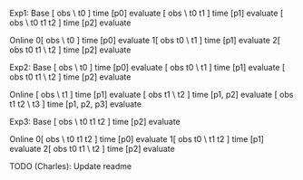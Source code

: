 Exp1:
Base
[      obs           \    t0    ] time [p0] evaluate
[      obs           \    t0     t1    ] time [p1] evaluate
[      obs           \    t0     t1     t2  ] time [p2] evaluate

Online
0[      obs           \    t0    ] time [p0] evaluate
1[      obs                t0  \   t1    ] time [p1] evaluate
2[      obs                t0      t1  \   t2  ] time [p2] evaluate



Exp2: 
Base
[      obs           \    t0    ] time [p0] evaluate
[      obs                t0  \   t1    ] time [p1] evaluate
[      obs                t0      t1  \   t2  ] time [p2] evaluate

Online
[      obs           \   t1    ] time [p1] evaluate
[      obs               t1   \  t2    ] time [p1, p2] evaluate
[      obs               t1      t2  \   t3  ] time [p1, p2, p3] evaluate


Exp3:
Base
[      obs           \    t0     t1     t2  ] time [p2] evaluate

Online
0[      obs           \    t0      t1      t2  ] time [p0] evaluate
1[      obs                t0  \   t1      t2  ] time [p1] evaluate
2[      obs                t0      t1  \   t2  ] time [p2] evaluate

TODO (Charles): Update readme
